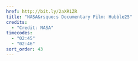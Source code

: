 ```yaml
---
href: http://bit.ly/2aXR1ZR
title: "NASA&rsquo;s Documentary Film: Hubble25"
credits:
  - "Credit: NASA"
timecodes:
  - "02:45"
  - "02:46"
sort_order: 43
---
```

